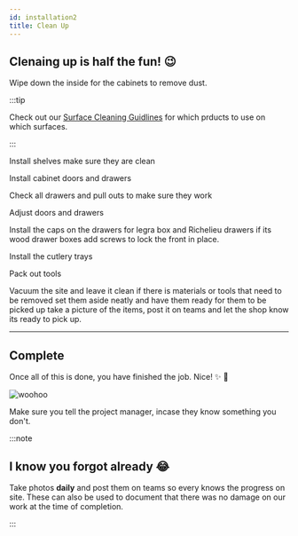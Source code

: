 ```yaml
---
id: installation2
title: Clean Up
---
```


## Clenaing up is half the fun! :wink:

Wipe down the inside for the cabinets to remove dust.

:::tip

Check out our [Surface Cleaning Guidlines](https://d7edc572-4a5b-4324-956c-c94b05bf7739.filesusr.com/ugd/e64ace_1e22d6c7dfe047c2b3c1e891d288826d.pdf) for which prducts to use on which surfaces.

:::

Install shelves make sure they are clean 

Install cabinet doors and drawers 

Check all drawers and pull outs to make sure they work 

Adjust doors and drawers 

Install the caps on the drawers for legra box and Richelieu drawers if its wood drawer boxes add screws to lock the front in place. 

Install the cutlery trays 

Pack out tools 

Vacuum the site and leave it clean if there is materials or tools that need to be removed set them aside neatly and have them ready for them to be picked up take a picture of the items, post it on teams and let the shop know its ready to pick up.

___

## Complete

Once all of this is done, you have finished the job. Nice! :sparkles: :tada:

![woohoo](https://media.giphy.com/media/kyLYXonQYYfwYDIeZl/source.gif)

Make sure you tell the project manager, incase they know something you don't.

:::note

## I know you forgot already :joy:

Take photos **daily** and post them on teams so every knows the progress on site. These can also be used to document that there was no damage on our work at the time of completion.

:::